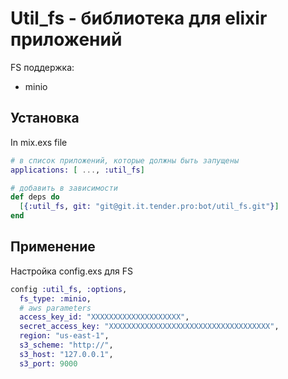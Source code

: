 # Util_fs - библиотека для elixir приложений

FS поддержка:
 * minio

## Установка
In mix.exs file
```elixir
# в список приложений, которые должны быть запущены
applications: [ ..., :util_fs]

# добавить в зависимости
def deps do
  [{:util_fs, git: "git@git.it.tender.pro:bot/util_fs.git"}]
end
```

## Применение
Настройка config.exs для FS

```elixir
config :util_fs, :options,
  fs_type: :minio,
  # aws parameters
  access_key_id: "XXXXXXXXXXXXXXXXXXXX",
  secret_access_key: "XXXXXXXXXXXXXXXXXXXXXXXXXXXXXXXXXXXX",
  region: "us-east-1",
  s3_scheme: "http://",
  s3_host: "127.0.0.1",
  s3_port: 9000
```
